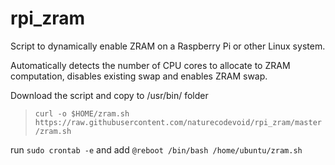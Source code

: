 # rpi_zram
Script to dynamically enable ZRAM on a Raspberry Pi or other Linux system.

Automatically detects the number of CPU cores to allocate to ZRAM computation, disables existing swap and enables ZRAM swap.

Download the script and copy to /usr/bin/ folder
> `curl -o $HOME/zram.sh https://raw.githubusercontent.com/naturecodevoid/rpi_zram/master/zram.sh`

run `sudo crontab -e` and add `@reboot /bin/bash /home/ubuntu/zram.sh`
